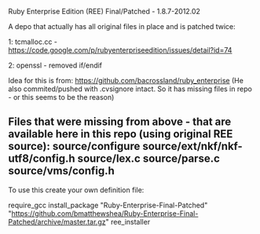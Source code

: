 Ruby Enterprise Edition (REE) Final/Patched - 1.8.7-2012.02

A depo that actually has all original files in place and is patched twice:

 1: tcmalloc.cc - https://code.google.com/p/rubyenterpriseedition/issues/detail?id=74

 2: openssl - removed if/endif

Idea for this is from:
https://github.com/bacrossland/ruby_enterprise
(He also commited/pushed with .cvsignore intact. So it has missing files in repo - or this seems to be the reason)

Files that were missing from above - that are available here in this repo (using original REE source):
        source/configure
        source/ext/nkf/nkf-utf8/config.h
        source/lex.c
        source/parse.c
        source/vms/config.h
------

To use this create your own definition file:

require_gcc
install_package "Ruby-Enterprise-Final-Patched" "https://github.com/bmatthewshea/Ruby-Enterprise-Final-Patched/archive/master.tar.gz" ree_installer
